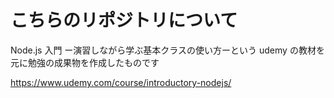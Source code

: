 # こちらのリポジトリについて

Node.js 入門 ー演習しながら学ぶ基本クラスの使い方ーという udemy の教材を元に勉強の成果物を作成したものです

https://www.udemy.com/course/introductory-nodejs/
